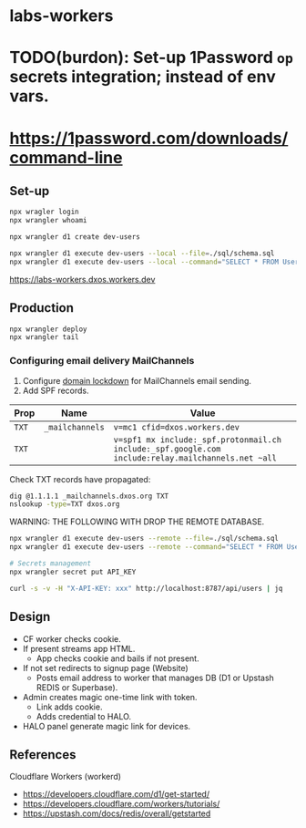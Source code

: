 # labs-workers

# TODO(burdon): Set-up 1Password `op` secrets integration; instead of env vars.
#  https://1password.com/downloads/command-line

## Set-up

```bash
npx wragler login
npx wrangler whoami
```

```bash
npx wrangler d1 create dev-users
```

```bash
npx wrangler d1 execute dev-users --local --file=./sql/schema.sql
npx wrangler d1 execute dev-users --local --command="SELECT * FROM Users"
```

https://labs-workers.dxos.workers.dev

## Production

```bash
npx wrangler deploy
npx wrangler tail
```

### Configuring email delivery MailChannels

1. Configure [domain lockdown](https://support.mailchannels.com/hc/en-us/articles/4565898358413-Sending-Email-from-Cloudflare-Workers-using-MailChannels-Send-API) for MailChannels email sending.
2. Add SPF records.

| Prop   | Name            | Value                                                                                              |
|--------|-----------------|----------------------------------------------------------------------------------------------------|
| `TXT`  | `_mailchannels` | `v=mc1 cfid=dxos.workers.dev`                                                                      |
| `TXT`  |                 | `v=spf1 mx include:_spf.protonmail.ch include:_spf.google.com include:relay.mailchannels.net ~all` |

Check TXT records have propagated:

```bash
dig @1.1.1.1 _mailchannels.dxos.org TXT
nslookup -type=TXT dxos.org
```

WARNING: THE FOLLOWING WITH DROP THE REMOTE DATABASE.

```bash
npx wrangler d1 execute dev-users --remote --file=./sql/schema.sql
npx wrangler d1 execute dev-users --remote --command="SELECT * FROM Users"

# Secrets management
npx wrangler secret put API_KEY

curl -s -v -H "X-API-KEY: xxx" http://localhost:8787/api/users | jq
```

## Design

- CF worker checks cookie.
- If present streams app HTML.
  - App checks cookie and bails if not present.
- If not set redirects to signup page (Website)
  - Posts email address to worker that manages DB (D1 or Upstash REDIS or Superbase).
- Admin creates magic one-time link with token.
  - Link adds cookie.
  - Adds credential to HALO.
- HALO panel generate magic link for devices.


## References

Cloudflare Workers (workerd)

- https://developers.cloudflare.com/d1/get-started/
- https://developers.cloudflare.com/workers/tutorials/
- https://upstash.com/docs/redis/overall/getstarted
